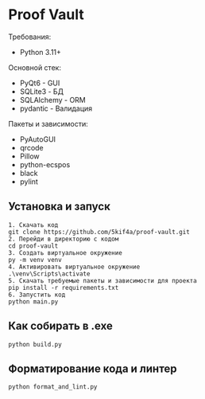 # Proof Vault

Требования:
- Python 3.11+

Основной стек:
- PyQt6 - GUI
- SQLite3 - БД
- SQLAlchemy - ORM
- pydantic - Валидация

Пакеты и зависимости:
- PyAutoGUI
- qrcode
- Pillow
- python-ecspos
- black
- pylint

## Установка и запуск
```
1. Скачать код
git clone https://github.com/5kif4a/proof-vault.git
2. Перейди в директорию с кодом
cd proof-vault
3. Создать виртуальное окружение
py -m venv venv
4. Активировать виртуальное окружение
.\venv\Scripts\activate
5. Скачать требуемые пакеты и зависимости для проекта
pip install -r requirements.txt
6. Запустить код
python main.py
```
## Как собирать в .exe
```
python build.py
```
## Форматирование кода и линтер
```
python format_and_lint.py
```